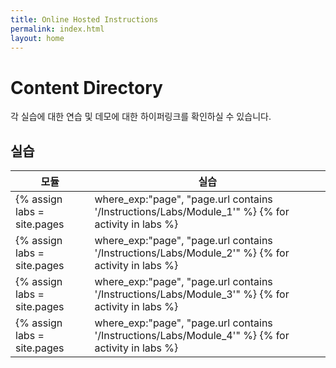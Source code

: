 ```yaml
---
title: Online Hosted Instructions
permalink: index.html
layout: home
---
```


# Content Directory

각 실습에 대한 연습 및 데모에 대한 하이퍼링크를 확인하실 수 있습니다.

## 실습

| 모듈 | 실습 |
| --- | --- | 
{% assign labs = site.pages | where_exp:"page", "page.url contains '/Instructions/Labs/Module_1'" %} {% for activity in labs  %}| {{ activity.lab.module }} | [{{ activity.lab.title }}{% if activity.lab.type %} - {{ activity.lab.type }}{% endif %}]({{ site.github.url }}{{ activity.url }}) | {% endfor %}
{% assign labs = site.pages | where_exp:"page", "page.url contains '/Instructions/Labs/Module_2'" %} {% for activity in labs  %}| {{ activity.lab.module }} | [{{ activity.lab.title }}{% if activity.lab.type %} - {{ activity.lab.type }}{% endif %}]({{ site.github.url }}{{ activity.url }}) | {% endfor %}
{% assign labs = site.pages | where_exp:"page", "page.url contains '/Instructions/Labs/Module_3'" %} {% for activity in labs  %}| {{ activity.lab.module }} | [{{ activity.lab.title }}{% if activity.lab.type %} - {{ activity.lab.type }}{% endif %}]({{ site.github.url }}{{ activity.url }}) | {% endfor %}
{% assign labs = site.pages | where_exp:"page", "page.url contains '/Instructions/Labs/Module_4'" %} {% for activity in labs  %}| {{ activity.lab.module }} | [{{ activity.lab.title }}{% if activity.lab.type %} - {{ activity.lab.type }}{% endif %}]({{ site.github.url }}{{ activity.url }}) | {% endfor %}
